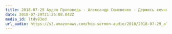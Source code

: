 ```yaml
---
title: 2018-07-29 Аудио Проповедь - Александр Семененко - Держись вечной цели
date: 2018-07-29T21:26:08.042Z
media_id: ltdv83ed
url_audio: https://s3.amazonaws.com/hop-sermon-audio/2018/2018-07-29_alex-semenenko_derzhis-vechnoi-celi.mp3
---
```

